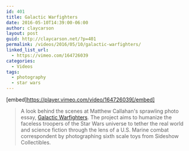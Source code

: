 ```yaml
---
id: 401
title: Galactic Warfighters
date: 2016-05-10T14:39:00-06:00
author: claycarson
layout: post
guid: http://claycarson.net/?p=401
permalink: /videos/2016/05/10/galactic-warfighters/
linked_list_url:
  - https://vimeo.com/164726039
categories:
  - Videos
tags:
  - photography
  - star wars
---
```

[embed]https://player.vimeo.com/video/164726039[/embed]

<blockquote>
  A look behind the scenes at Matthew Callahan's sprawling photo essay, <a href="http://www.callahanvisual.com/galacticwarfighters/">Galactic Warfighters</a>. The project aims to humanize the faceless troopers of the Star Wars universe to tether the real world and science fiction through the lens of a U.S. Marine combat correspondent by photographing sixth scale toys from Sideshow Collectibles.
</blockquote>